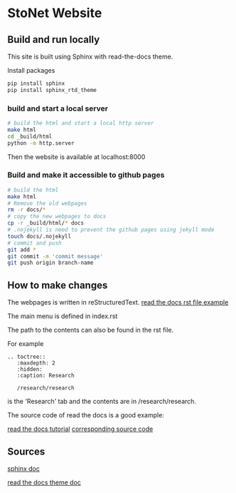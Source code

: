 # StoNet Website

## Build and run locally

This site is built using Sphinx with read-the-docs theme.

Install packages

```bash
pip install sphinx
pip install sphinx_rtd_theme
```

### build and start a local server

```bash
# build the html and start a local http server
make html
cd _build/html
python -m http.server
```

Then the website is available at localhost:8000

### Build and make it accessible to github pages

```bash
# build the html
make html
# Remove the old webpages
rm -r docs/*
# copy the new webpages to docs
cp -r _build/html/* docs
# .nojekyll is need to prevent the github pages using jekyll mode
touch docs/.nojekyll
# commit and push
git add *
git commit -m 'commit message'
git push origin branch-name
```

## How to make changes

The webpages is written in reStructuredText.
[read the docs rst file example](https://draft-edx-style-guide.readthedocs.io/en/latest/ExampleRSTFile.html)

The main menu is defined in index.rst

The path to the contents can also be found in the rst file.

For example

```
.. toctree::
   :maxdepth: 2
   :hidden:
   :caption: Research

   /research/research

```

is the 'Research' tab and the contents are in /research/research.

The source code of read the docs is a good example:

[read the docs tutorial](https://docs.readthedocs.io/en/stable/tutorial/)
[corresponding source code](https://github.com/readthedocs/readthedocs.org/blob/c5ce36eefa5c54eeb66497a01c7e091afd56bb76/docs/user/tutorial/index.rst)

## Sources

[sphinx doc](https://www.sphinx-doc.org/en/master/index.html)

[read the docs theme doc](https://sphinx-rtd-theme.readthedocs.io/en/stable/installing.html)
